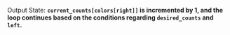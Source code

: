 Output State: **`current_counts[colors[right]]` is incremented by 1, and the loop continues based on the conditions regarding `desired_counts` and `left`.**